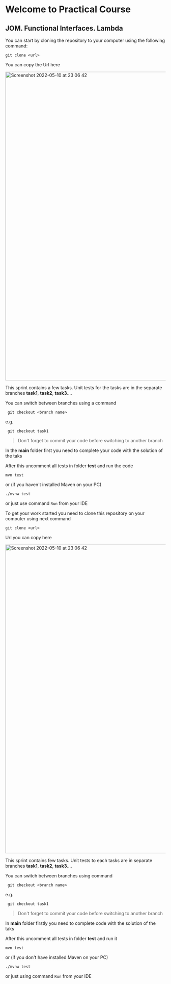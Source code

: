 # Welcome to Practical Course
## JOM. Functional Interfaces. Lambda

You can start by cloning the repository to your computer using the following command:
```
git clone <url>
```
You can copy the Url here

<img width="968" alt="Screenshot 2022-05-10 at 23 06 42" src="https://user-images.githubusercontent.com/61456363/167713268-c89a4125-9467-47a6-a2d8-eb6fcefcc1dd.png">

 
This sprint contains a few tasks. Unit tests for the tasks are in the separate branches **task1**, **task2**, **task3**.... 

You can switch between branches using a command
```
 git checkout <branch name>
```
 e.g.
```
 git checkout task1
 ```
 > Don't forget to commit your code before switching to another branch
 
 In the **main** folder first you need to complete your code with the solution of the taks
 
After this uncomment all tests in folder **test** and run the code
```
mvn test
```
or (if you haven't installed Maven on your PC)
```
./mvnw test
```
or just use command `Run` from your IDE
 


To get your work started you need to clone this repository on your computer using next command
```
git clone <url>
```
Url you can copy here

<img width="968" alt="Screenshot 2022-05-10 at 23 06 42" src="https://user-images.githubusercontent.com/61456363/167713268-c89a4125-9467-47a6-a2d8-eb6fcefcc1dd.png">

 
This sprint contains few tasks. Unit tests to each tasks are in separate branches **task1**, **task2**, **task3**.... 

You can switch between branches using command
```
 git checkout <branch name>
```
 e.g.
```
 git checkout task1
 ```
 > Don't forget to commit your code before switching to another branch
 
 In **main** folder firstly you need to complete code with the solution of the taks
 
After this uncomment all tests in folder **test** and run it
```
mvn test
```
or (if you don't have installed Maven on your PC)
```
./mvnw test
```
or just using command `Run` from your IDE
 
